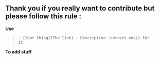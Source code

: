 ## Thank you if you really want to contribute but please follow this rule :

**Use**
> <code>- [Your thing](The link) - Description :correct emoji for it:</code>

**To add stuff**
